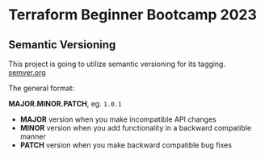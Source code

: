# Terraform Beginner Bootcamp 2023

## Semantic Versioning

This project is going to utilize semantic versioning for its tagging.
[semver.org](https://semver.org/) 

The general format:

**MAJOR.MINOR.PATCH**, eg. `1.0.1` 

- **MAJOR** version when you make incompatible API changes
- **MINOR** version when you add functionality in a backward compatible manner
- **PATCH** version when you make backward compatible bug fixes